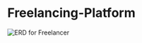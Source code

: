 # Freelancing-Platform


![ERD for Freelancer]([Freelancing-Platform/freelancer_project.drawio.png](https://github.com/Sachinborade07/Freelancing-Platform/blob/main/freelancer_project.drawio.png))

